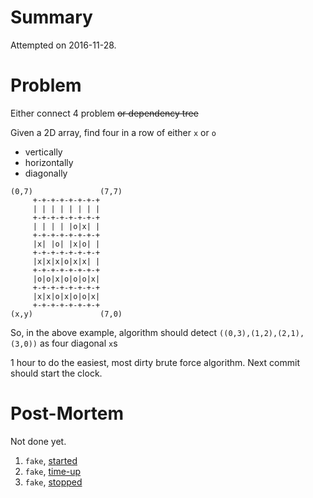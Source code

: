 Summary
=======
Attempted on 2016-11-28.

Problem
=======
Either connect 4 problem ~~or dependency tree~~

Given a 2D array, find four in a row of either `x` or `o`
- vertically
- horizontally
- diagonally

```
(0,7)               (7,7)
     +-+-+-+-+-+-+-+
     | | | | | | | |
     +-+-+-+-+-+-+-+
     | | | | |o|x| |
     +-+-+-+-+-+-+-+
     |x| |o| |x|o| |
     +-+-+-+-+-+-+-+
     |x|x|x|o|x|x| |
     +-+-+-+-+-+-+-+
     |o|o|x|o|o|o|x|
     +-+-+-+-+-+-+-+
     |x|x|o|x|o|o|x|
     +-+-+-+-+-+-+-+
(x,y)               (7,0)
```
So, in the above example, algorithm should detect `((0,3),(1,2),(2,1),(3,0))` as four diagonal `x`s

1 hour to do the easiest, most dirty brute force algorithm. Next commit should start the clock.


Post-Mortem
===========
Not done yet.

1. `fake`, [started](https://github.com/ma-al/qad-java/commit/)
2. `fake`, [time-up](https://github.com/ma-al/qad-java/commit/)
3. `fake`, [stopped](https://github.com/ma-al/qad-java/commit/)